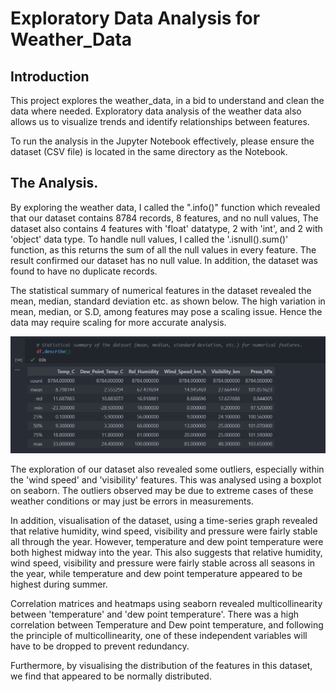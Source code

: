 # Exploratory Data Analysis for Weather_Data

## Introduction
This project explores the weather_data, in a bid to understand and clean the data where needed. Exploratory data analysis of the weather data also allows us to visualize trends and identify relationships between features.

To run the analysis in the Jupyter Notebook effectively, please ensure the dataset (CSV file) is located in the same directory as the Notebook.

## The Analysis.
By exploring the weather data, I called the ".info()" function which revealed that our dataset contains 8784 records, 8 features, and no null values, The dataset also contains 4 features with 'float' datatype, 2 with 'int', and 2 with 'object' data type. To handle null values, I called the '.isnull().sum()' function, as this returns the sum of all the null values in every feature. The result confirmed our dataset has no null value. In addition, the dataset was found to have no duplicate records.

The statistical summary of numerical features in the dataset revealed the mean, median, standard deviation etc. as shown below. The high variation in mean, median, or S.D, among features may pose a scaling issue. Hence the data may require scaling for more accurate analysis.

![df.describe](df_describe.png)

The exploration of our dataset also revealed some outliers, especially within the 'wind speed' and 'visibility' features. This was analysed using a boxplot on seaborn. The outliers observed may be due to extreme cases of these weather conditions or may just be errors in measurements.

In addition, visualisation of the dataset, using a time-series graph revealed that relative humidity, wind speed, visibility and pressure were fairly stable all through the year. However, temperature and dew point temperature were both highest midway into the year. This also suggests that relative humidity, wind speed, visibility and pressure were fairly stable across all seasons in the year, while temperature and dew point temperature appeared to be highest during summer.

Correlation matrices and heatmaps using seaborn revealed multicollinearity between 'temperature' and 'dew point temperature'. There was a high correlation between Temperature and Dew point temperature, and following the principle of multicollinearity, one of these independent variables will have to be dropped to prevent redundancy.

Furthermore, by visualising the distribution of the features in this dataset, we find that appeared to be normally distributed.